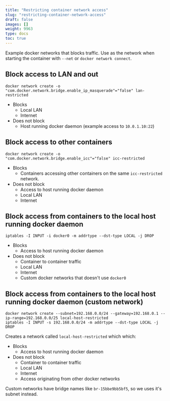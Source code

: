 ```yaml
---
title: "Restricting container network access"
slug: "restricting-container-network-access"
draft: false
images: []
weight: 9963
type: docs
toc: true
---
```


Example docker networks that blocks traffic. Use as the network when starting the container with `--net` or `docker network connect`.

## Block access to LAN and out
    docker network create -o "com.docker.network.bridge.enable_ip_masquerade"="false" lan-restricted

* Blocks
  * Local LAN
  * Internet
* Does not block
  * Host running docker daemon (example access to `10.0.1.10:22`)

## Block access to other containers
    docker network create -o "com.docker.network.bridge.enable_icc"="false" icc-restricted

* Blocks
  * Containers accessing other containers on the same `icc-restricted` network.
* Does not block
  * Access to host running docker daemon
  * Local LAN
  * Internet

## Block access from containers to the local host running docker daemon
    iptables -I INPUT -i docker0 -m addrtype --dst-type LOCAL -j DROP
* Blocks
  * Access to host running docker daemon
* Does not block
  * Container to container traffic
  * Local LAN
  * Internet
  * Custom docker networks that doesn't use `docker0`



## Block access from containers to the local host running docker daemon (custom network)
    docker network create --subnet=192.168.0.0/24 --gateway=192.168.0.1 --ip-range=192.168.0.0/25 local-host-restricted
    iptables -I INPUT -s 192.168.0.0/24 -m addrtype --dst-type LOCAL -j DROP

Creates a network called `local-host-restricted` which which:
* Blocks
  * Access to host running docker daemon
* Does not block
  * Container to container traffic
  * Local LAN
  * Internet
  * Access originating from other docker networks

Custom networks have bridge names like `br-15bbe9bb5bf5`, so we uses it's subnet instead.

